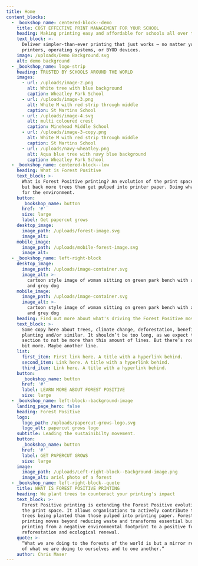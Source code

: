```yaml
---
title: Home
content_blocks:
  - _bookshop_name: centered-block--demo
    title: COST EFFECTIVE PRINT MANAGEMENT FOR YOUR SCHOOL
    heading: Making printing easy and affordable for schools all over the globe
    text_block: >-
      Deliver simpler-than-ever printing that just works – no matter your size,
      printers, operating systems, or BYOD devices.
    image: /uploads/Demo Background.svg
    alt: demo background
  - _bookshop_name: logo-strip
    heading: TRUSTED BY SCHOOLS AROUND THE WORLD
    images:
      - url: /uploads/image-2.png
        alt: White tree with blue background
        caption: Wheatley Park School
      - url: /uploads/image-3.png
        alt: White M with red strip through middle
        caption: St Martins School
      - url: /uploads/image-4.svg
        alt: multi coloured crest
        caption: Minehead Middle School
      - url: /uploads/image-3-copy.png
        alt: White M with red strip through middle
        caption: St Martins School
      - url: /uploads/navy-wheatley.png
        alt: Aqua blue tree with navy blue background
        caption: Wheatley Park School
  - _bookshop_name: centered-block--low
    heading: What is Forest Positive
    text_block: >-
      What is Forest Positive printing? An evolution of the print space, putting
      but back more trees than get pulped into printer paper. Doing what’s right
      for the environment.
    button:
      _bookshop_name: button
      href: '#'
      size: large
      label: Get papercut grows
    desktop_image:
      image_path: /uploads/forest-image.svg
      image_alt:
    mobile_image:
      image_path: /uploads/mobile-forest-image.svg
      image_alt:
  - _bookshop_name: left-right-block
    desktop_image:
      image_path: /uploads/image-container.svg
      image_alt: >-
        cartoon style image of woman sitting on green park bench with a black
        and grey dog
    mobile_image:
      image_path: /uploads/image-container.svg
      image_alt: >-
        cartoon style image of woman sitting on green park bench with a black
        and grey dog
    heading: Find out more about what's driving the Forest Positive movement
    text_block: >-
      Some copy here about trees, climate change, deforestation, benefits of
      planting and/or similar. It shouldn’t be too long, as we expect this
      section to not be more than this amount of lines. But there’s room for a
      bit more. Maybe another line.
    list:
      first_item: First link here. A title with a hyperlink behind.
      second_item: Link here. A title with a hyperlink behind.
      third_item: Link here. A title with a hyperlink behind.
    button:
      _bookshop_name: button
      href: '#'
      label: LEARN MORE ABOUT FOREST POSITIVE
      size: large
  - _bookshop_name: left-block--background-image
    landing_page_hero: false
    heading: Forest Positive
    logo:
      logo_path: /uploads/papercut-grows-logo.svg
      logo_alt: papercut grows logo
    subtitle: Leading the sustainibilty movement.
    button:
      _bookshop_name: button
      href: '#'
      label: GET PAPERCUT GROWS
      size: large
    image:
      image_path: /uploads/Left-right-block--Background-image.png
      image_alt: ariel photo of a forest
  - _bookshop_name: left-right-block--quote
    title: WHAT IS FOREST POSITIVE PRINTING
    heading: We plant trees to counteract your printing's impact
    text_block: >-
      Forest Positive printing is extending the Forest Positive evolution into
      the print space. It allows organisations to actively contribute to more
      trees being planted than those pulped into printing paper. Forest Positive
      printing moves beyond reducing waste and transforms essential business
      printing from a negative environmental footprint to a positive force for
      reforestation and ecological renewal.
    quote: >-
      “What we are doing to the forests of the world is but a mirror reflection
      of what we are doing to ourselves and to one another.”
    author: Chris Maser
---
```

